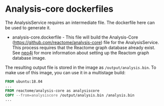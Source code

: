 # Analysis-core dockerfiles

The AnalysisService requires an intermediate file. The dockerfile here can be used to generate it.

 - analysis-core.dockerfile - This file will build the Analysis-Core (https://github.com/reactome/analysis-core) file for the AnalysisService. This process requires that the Reactome graph database already exist. See [neo4j](../neo4j/README.md) for more information about setting up the Reactom graph database image.

The resulting output file is stored in the image as `/output/analysis.bin`. To make use of this image, you can use it in a multistage build:

```dockerfile
FROM ubuntu:18.04
...
FROM reactome/analysis-core as analysiscore
COPY --from=analysiscore /output/analysis.bin /analysis.bin
...
```
